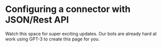 # Configuring a connector with JSON/Rest API

Watch this space for super exciting updates. Our bots are already hard at work using GPT-3 to create this page for you.

